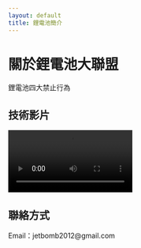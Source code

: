 ```yaml
---
layout: default
title: 鋰電池簡介
---
```


<div class="post">
  <h1 class="pageTitle">關於鋰電池大聯盟</h1>
  <p class="intro">鋰電池四大禁止行為</p>

  <h2>技術影片</h2>
  <video controls width="50%">
    <source src="{{ '/assets/video/az.mp4' | relative_url }}" type="video/mp4">
    您的瀏覽器不支援影片播放，請使用支援 HTML5 的瀏覽器。
  </video>

  <h2>聯絡方式</h2>
  <p>Email：jetbomb2012@gmail.com</p>
</div>
